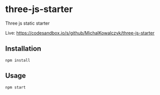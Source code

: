 # three-js-starter
Three js static starter

Live: https://codesandbox.io/s/github/MichalKowalczyk/three-js-starter

Installation
--------------
```
npm install
```

Usage
--------------
```
npm start
```
